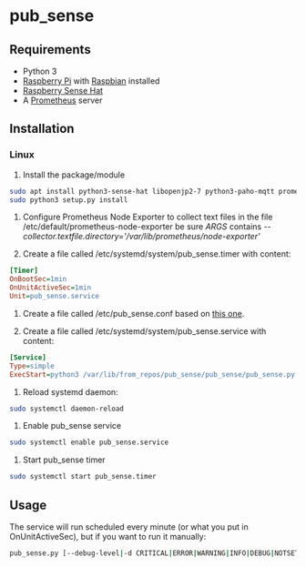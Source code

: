 # pub_sense

## Requirements

- Python 3
- [Raspberry Pi](https://www.raspberrypi.org/) with [Raspbian](https://www.raspbian.org/RaspbianImages) installed
- [Raspberry Sense Hat](https://www.raspberrypi.org/products/sense-hat/)
- A [Prometheus](https://prometheus.io/docs/introduction/overview/) server

## Installation

### Linux

  1. Install the package/module
  
  ```bash
sudo apt install python3-sense-hat libopenjp2-7 python3-paho-mqtt prometheus-node-exporter
sudo python3 setup.py install
  ```

  1. Configure Prometheus Node Exporter to collect text files in the file /etc/default/prometheus-node-exporter be sure *ARGS* contains *--collector.textfile.directory='/var/lib/prometheus/node-exporter'*
  
  1. Create a file called /etc/systemd/system/pub_sense.timer with content:

```ini
[Timer]
OnBootSec=1min
OnUnitActiveSec=1min
Unit=pub_sense.service
```

  1. Create a file called /etc/pub_sense.conf based on [this one](https://github.com/ajdelgado/pub_sense/blob/master/pub_sense.conf.sample).

  1. Create a file called /etc/systemd/system/pub_sense.service with content:

```ini
[Service]
Type=simple
ExecStart=python3 /var/lib/from_repos/pub_sense/pub_sense/pub_sense.py --config /etc/pub_sense.conf
```

  1. Reload systemd daemon:

  ```bash
  sudo systemctl daemon-reload
  ```
  
  1. Enable pub_sense service
  
  ```bash
  sudo systemctl enable pub_sense.service
  ```
  
  1. Start pub_sense timer
  
  ```bash
  sudo systemctl start pub_sense.timer
  ```

## Usage

The service will run scheduled every minute (or what you put in OnUnitActiveSec), but if you want to run it manually:
  ```bash
  pub_sense.py [--debug-level|-d CRITICAL|ERROR|WARNING|INFO|DEBUG|NOTSET] --config <configuration_file>
  ```
